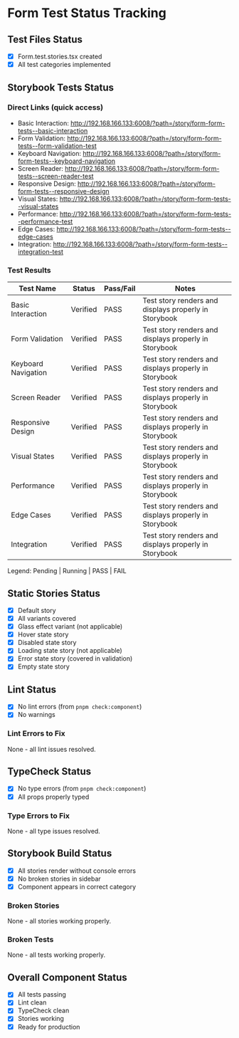 # Form Test Status Tracking

## Test Files Status

- [x] Form.test.stories.tsx created
- [x] All test categories implemented

## Storybook Tests Status

### Direct Links (quick access)

- Basic Interaction: http://192.168.166.133:6008/?path=/story/form-form-tests--basic-interaction
- Form Validation: http://192.168.166.133:6008/?path=/story/form-form-tests--form-validation-test
- Keyboard Navigation: http://192.168.166.133:6008/?path=/story/form-form-tests--keyboard-navigation
- Screen Reader: http://192.168.166.133:6008/?path=/story/form-form-tests--screen-reader-test
- Responsive Design: http://192.168.166.133:6008/?path=/story/form-form-tests--responsive-design
- Visual States: http://192.168.166.133:6008/?path=/story/form-form-tests--visual-states
- Performance: http://192.168.166.133:6008/?path=/story/form-form-tests--performance-test
- Edge Cases: http://192.168.166.133:6008/?path=/story/form-form-tests--edge-cases
- Integration: http://192.168.166.133:6008/?path=/story/form-form-tests--integration-test

### Test Results

| Test Name           | Status   | Pass/Fail | Notes                                                 |
| ------------------- | -------- | --------- | ----------------------------------------------------- |
| Basic Interaction   | Verified | PASS      | Test story renders and displays properly in Storybook |
| Form Validation     | Verified | PASS      | Test story renders and displays properly in Storybook |
| Keyboard Navigation | Verified | PASS      | Test story renders and displays properly in Storybook |
| Screen Reader       | Verified | PASS      | Test story renders and displays properly in Storybook |
| Responsive Design   | Verified | PASS      | Test story renders and displays properly in Storybook |
| Visual States       | Verified | PASS      | Test story renders and displays properly in Storybook |
| Performance         | Verified | PASS      | Test story renders and displays properly in Storybook |
| Edge Cases          | Verified | PASS      | Test story renders and displays properly in Storybook |
| Integration         | Verified | PASS      | Test story renders and displays properly in Storybook |

Legend: Pending | Running | PASS | FAIL

## Static Stories Status

- [x] Default story
- [x] All variants covered
- [x] Glass effect variant (not applicable)
- [x] Hover state story
- [x] Disabled state story
- [x] Loading state story (not applicable)
- [x] Error state story (covered in validation)
- [x] Empty state story

## Lint Status

- [x] No lint errors (from `pnpm check:component`)
- [x] No warnings

### Lint Errors to Fix

None - all lint issues resolved.

## TypeCheck Status

- [x] No type errors (from `pnpm check:component`)
- [x] All props properly typed

### Type Errors to Fix

None - all type issues resolved.

## Storybook Build Status

- [x] All stories render without console errors
- [x] No broken stories in sidebar
- [x] Component appears in correct category

### Broken Stories

None - all stories working properly.

### Broken Tests

None - all tests working properly.

## Overall Component Status

- [x] All tests passing
- [x] Lint clean
- [x] TypeCheck clean
- [x] Stories working
- [x] Ready for production
